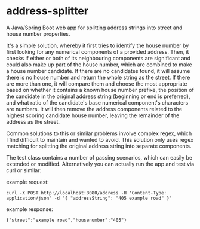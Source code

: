 # address-splitter
A Java/Spring Boot web app for splitting address strings into street and house number properties.

It's a simple solution, whereby it first tries to identify the house number by first looking for any numerical components of a provided address. Then, it checks if either or both of its neighbouring components are significant and could also make up part of the house number, which are combined to make a house number candidate.
If there are no candidates found, it will assume there is no house number and return the whole string as the street. If there are more than one, it will compare them and choose the most appropriate based on whether it contains a known house number prefixe, the position of the candidate in the original address string (beginning or end is preferred), and what ratio of the candidate's base numerical component's characters are numbers.
It will then remove the address components related to the highest scoring candidate house number, leaving the remainder of the address as the street.

Common solutions to this or similar problems involve complex regex, which I find difficult to maintain and wanted to avoid. This solution only uses regex matching for splitting the original address string into separate components.

The test class contains a number of passing scenarios, which can easily be extended or modified. Alternatively you can actually run the app and test via curl or similar:

example request:
```
curl -X POST http://localhost:8080/address -H 'Content-Type: application/json' -d '{ "addressString": "405 example road" }'
```
example response:
```
{"street":"example road","housenumber":"405"}
```
